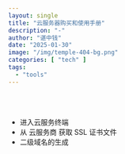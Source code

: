 ```yaml
---
layout: single
title: "云服务器购买和使用手册"
description: "-"
author: "谌中钱"
date: "2025-01-30"
image: "/img/temple-404-bg.png"
categories: [ "tech" ]
tags:
  - "tools"
---
```


<br />
<br />

<!-- @import "[TOC]" {cmd="toc" depthFrom=1 depthTo=6} -->

<!-- code_chunk_output -->



<!-- /code_chunk_output -->

- 进入云服务终端
- 从 云服务商 获取 SSL 证书文件
- 二级域名的生成

